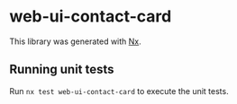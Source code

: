 # web-ui-contact-card

This library was generated with [Nx](https://nx.dev).

## Running unit tests

Run `nx test web-ui-contact-card` to execute the unit tests.
